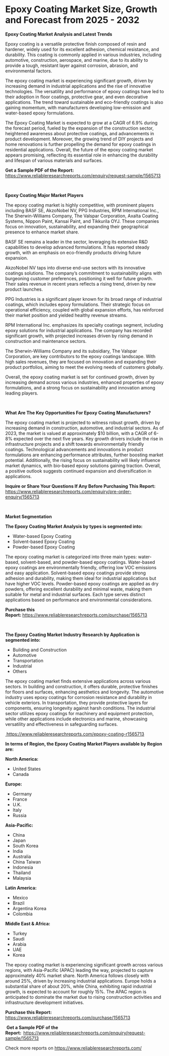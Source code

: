 <p><h1>Epoxy Coating Market Size, Growth and Forecast from 2025 - 2032</h1></p><p><strong>Epoxy Coating Market Analysis and Latest Trends</strong></p>
<p><p>Epoxy coating is a versatile protective finish composed of resin and hardener, widely used for its excellent adhesion, chemical resistance, and durability. This coating is commonly applied in various industries, including automotive, construction, aerospace, and marine, due to its ability to provide a tough, resistant layer against corrosion, abrasion, and environmental factors.</p><p>The epoxy coating market is experiencing significant growth, driven by increasing demand in industrial applications and the rise of innovative technologies. The versatility and performance of epoxy coatings have led to their adoption in floor coatings, protective gear, and even decorative applications. The trend toward sustainable and eco-friendly coatings is also gaining momentum, with manufacturers developing low-emission and water-based epoxy formulations.</p><p>The Epoxy Coating Market is expected to grow at a CAGR of 6.9% during the forecast period, fueled by the expansion of the construction sector, heightened awareness about protective coatings, and advancements in product development. Moreover, the growing trend of DIY projects and home renovations is further propelling the demand for epoxy coatings in residential applications. Overall, the future of the epoxy coating market appears promising, reflecting its essential role in enhancing the durability and lifespan of various materials and surfaces.</p></p>
<p><strong>Get a Sample PDF of the Report:&nbsp;</strong> <a href="https://www.reliableresearchreports.com/enquiry/request-sample/1565713?utm_campaign=3060&utm_medium=2&utm_source=Github&utm_content=ia&utm_term=23032025&utm_id=epoxy-coating">https://www.reliableresearchreports.com/enquiry/request-sample/1565713</a></p>
<p>&nbsp;</p>
<p><strong>Epoxy Coating Major Market Players</strong></p>
<p><p>The epoxy coating market is highly competitive, with prominent players including BASF SE, AkzoNobel NV, PPG Industries, RPM International Inc., The Sherwin-Williams Company, The Valspar Corporation, Axalta Coating Systems, Nippon Paint, Kansai Paint, and Tikkurila OYJ. These companies focus on innovation, sustainability, and expanding their geographical presence to enhance market share.</p><p>BASF SE remains a leader in the sector, leveraging its extensive R&D capabilities to develop advanced formulations. It has reported steady growth, with an emphasis on eco-friendly products driving future expansion.</p><p>AkzoNobel NV taps into diverse end-use sectors with its innovative coatings solutions. The company’s commitment to sustainability aligns with burgeoning customer preferences, positioning it well for future growth. Their sales revenue in recent years reflects a rising trend, driven by new product launches.</p><p>PPG Industries is a significant player known for its broad range of industrial coatings, which includes epoxy formulations. Their strategic focus on operational efficiency, coupled with global expansion efforts, has reinforced their market position and yielded healthy revenue streams.</p><p>RPM International Inc. emphasizes its specialty coatings segment, including epoxy solutions for industrial applications. The company has recorded significant growth, with projected increases driven by rising demand in construction and maintenance sectors.</p><p>The Sherwin-Williams Company and its subsidiary, The Valspar Corporation, are key contributors to the epoxy coatings landscape. With high sales revenues, they are focused on innovation and expanding their product portfolios, aiming to meet the evolving needs of customers globally.</p><p>Overall, the epoxy coating market is set for continued growth, driven by increasing demand across various industries, enhanced properties of epoxy formulations, and a strong focus on sustainability and innovation among leading players.</p></p>
<p>&nbsp;</p>
<p><strong>What Are The Key Opportunities For Epoxy Coating Manufacturers?</strong></p>
<p><p>The epoxy coating market is projected to witness robust growth, driven by increasing demand in construction, automotive, and industrial sectors. As of 2023, the market is valued at approximately $10 billion, with a CAGR of 6-8% expected over the next five years. Key growth drivers include the rise in infrastructure projects and a shift towards environmentally friendly coatings. Technological advancements and innovations in product formulations are enhancing performance attributes, further boosting market potential. Additionally, the rising focus on sustainability will likely influence market dynamics, with bio-based epoxy solutions gaining traction. Overall, a positive outlook suggests continued expansion and diversification in applications.</p></p>
<p><strong>Inquire or Share Your Questions If Any Before Purchasing This Report:</strong> <a href="https://www.reliableresearchreports.com/enquiry/pre-order-enquiry/1565713?utm_campaign=3060&utm_medium=2&utm_source=Github&utm_content=ia&utm_term=23032025&utm_id=epoxy-coating">https://www.reliableresearchreports.com/enquiry/pre-order-enquiry/1565713</a></p>
<p>&nbsp;</p>
<p><strong>Market Segmentation</strong></p>
<p><strong>The Epoxy Coating Market Analysis by types is segmented into:</strong></p>
<p><ul><li>Water-based Epoxy Coating</li><li>Solvent-based Epoxy Coating</li><li>Powder-based Epoxy Coating</li></ul></p>
<p><p>The epoxy coating market is categorized into three main types: water-based, solvent-based, and powder-based epoxy coatings. Water-based epoxy coatings are environmentally friendly, offering low VOC emissions and easy application. Solvent-based epoxy coatings provide strong adhesion and durability, making them ideal for industrial applications but have higher VOC levels. Powder-based epoxy coatings are applied as dry powders, offering excellent durability and minimal waste, making them suitable for metal and industrial surfaces. Each type serves distinct applications based on performance and environmental considerations.</p></p>
<p><strong>Purchase this Report:&nbsp;</strong><a href="https://www.reliableresearchreports.com/purchase/1565713?utm_campaign=3060&utm_medium=2&utm_source=Github&utm_content=ia&utm_term=23032025&utm_id=epoxy-coating">https://www.reliableresearchreports.com/purchase/1565713</a></p>
<p>&nbsp;</p>
<p><strong>The Epoxy Coating Market Industry Research by Application is segmented into:</strong></p>
<p><ul><li>Building and Construction</li><li>Automotive</li><li>Transportation</li><li>Industrial</li><li>Others</li></ul></p>
<p><p>The epoxy coating market finds extensive applications across various sectors. In building and construction, it offers durable, protective finishes for floors and surfaces, enhancing aesthetics and longevity. The automotive industry uses epoxy coatings for corrosion resistance and durability in vehicle exteriors. In transportation, they provide protective layers for components, ensuring longevity against harsh conditions. The industrial sector utilizes epoxy coatings for machinery and equipment protection, while other applications include electronics and marine, showcasing versatility and effectiveness in safeguarding surfaces.</p></p>
<p><a href="https://www.reliableresearchreports.com/epoxy-coating-r1565713?utm_campaign=3060&utm_medium=2&utm_source=Github&utm_content=ia&utm_term=23032025&utm_id=epoxy-coating">&nbsp;https://www.reliableresearchreports.com/epoxy-coating-r1565713</a></p>
<p><strong>In terms of Region, the Epoxy Coating Market Players available by Region are:</strong></p>
<p>
    <p> <strong> North America: </strong>
        <ul>
            <li>United States</li>
            <li>Canada</li>
        </ul>
        </p> 
    <p> <strong> Europe: </strong>
        <ul>
            <li>Germany</li>
            <li>France</li>
            <li>U.K.</li>
            <li>Italy</li>
            <li>Russia</li>
        </ul>
        </p> 
    <p> <strong> Asia-Pacific: </strong>
        <ul>
            <li>China</li>
            <li>Japan</li>
            <li>South Korea</li>
            <li>India</li>
            <li>Australia</li>
            <li>China Taiwan</li>
            <li>Indonesia</li>
            <li>Thailand</li>
            <li>Malaysia</li>
        </ul>
        </p> 
    <p> <strong> Latin America: </strong>
        <ul>
            <li>Mexico</li>
            <li>Brazil</li>
            <li>Argentina Korea</li>
            <li>Colombia</li>
        </ul>
        </p> 
    <p> <strong> Middle East & Africa: </strong>
        <ul>
            <li>Turkey</li>
            <li>Saudi</li>
            <li>Arabia</li>
            <li>UAE</li>
            <li>Korea</li>
        </ul>
    </p>
    </p>
<p><p>The epoxy coating market is experiencing significant growth across various regions, with Asia-Pacific (APAC) leading the way, projected to capture approximately 40% market share. North America follows closely with around 25%, driven by increasing industrial applications. Europe holds a substantial share of about 20%, while China, exhibiting rapid industrial growth, is expected to account for roughly 15%. The APAC region is anticipated to dominate the market due to rising construction activities and infrastructure development initiatives.</p></p>
<p><strong>Purchase this Report: </strong><a href="https://www.reliableresearchreports.com/purchase/1565713?utm_campaign=3060&utm_medium=2&utm_source=Github&utm_content=ia&utm_term=23032025&utm_id=epoxy-coating">https://www.reliableresearchreports.com/purchase/1565713</a></p>
<p>&nbsp;<strong>Get a Sample PDF of the Report:&nbsp;&nbsp;</strong><a href="https://www.reliableresearchreports.com/enquiry/request-sample/1565713?utm_campaign=3060&utm_medium=2&utm_source=Github&utm_content=ia&utm_term=23032025&utm_id=epoxy-coating">https://www.reliableresearchreports.com/enquiry/request-sample/1565713</a></p>
<p><strong></strong></p>
<p>Check more reports on <a href="https://www.reliableresearchreports.com/?utm_campaign=3060&utm_medium=2&utm_source=Github&utm_content=ia&utm_term=23032025&utm_id=epoxy-coating">https://www.reliableresearchreports.com/</a></p>